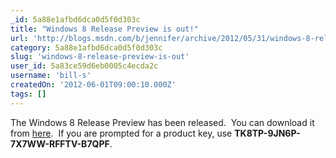 ```yaml
---
_id: 5a88e1afbd6dca0d5f0d303c
title: "Windows 8 Release Preview is out!"
url: 'http://blogs.msdn.com/b/jennifer/archive/2012/05/31/windows-8-release-preview-is-out.aspx'
category: 5a88e1afbd6dca0d5f0d303c
slug: 'windows-8-release-preview-is-out'
user_id: 5a83ce59d6eb0005c4ecda2c
username: 'bill-s'
createdOn: '2012-06-01T09:00:10.000Z'
tags: []
---
```


The Windows 8 Release Preview has been released.  You can download it from <a href="http://tinyurl.com/72lexbv">here</a>.  If you are prompted for a product key, use <strong>TK8TP-9JN6P-7X7WW-RFFTV-B7QPF</strong>.
